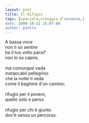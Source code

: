 ```yaml
---
layout: post
title: Il Rifugio
tags: [speciale,scheggia d'essenza,]
date: 2009-10-31 15:07:00
author: pietro
---
```

A bassa voce<br/>non ti so sentire<br/>ha il tuo volto pace?<br/>non lo so capire,<br/><br/>ma comunque vada<br/>instancabil pellegrino<br/>che la notte ti veda<br/>come il bagliore d'un camino;<br/><br/>rifugio per il povero,<br/>quello solo e perso<br/><br/>rifugio per chi è giunto<br/>dov'è senza un percorso.

